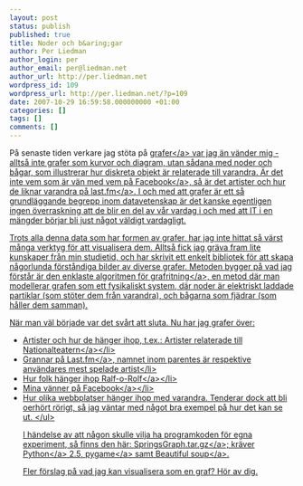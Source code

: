 ```yaml
---
layout: post
status: publish
published: true
title: Noder och b&aring;gar
author: Per Liedman
author_login: per
author_email: per@liedman.net
author_url: http://per.liedman.net
wordpress_id: 109
wordpress_url: http://per.liedman.net/?p=109
date: 2007-10-29 16:59:58.000000000 +01:00
categories: []
tags: []
comments: []
---
```

P&aring; senaste tiden verkare jag st&ouml;ta p&aring; <a href="http:&#47;&#47;en.wikipedia.org&#47;wiki&#47;Graph_%28mathematics%29">grafer<&#47;a> var jag &auml;n v&auml;nder mig - allts&aring; inte grafer som kurvor och diagram, utan s&aring;dana med noder och b&aring;gar, som illustrerar hur diskreta objekt &auml;r relaterade till varandra. &Auml;r det inte vem som &auml;r v&auml;n med vem p&aring; <a href="http:&#47;&#47;www.facebook.com">Facebook<&#47;a>, s&aring; &auml;r det artister och hur de liknar varandra p&aring; <a href="http:&#47;&#47;www.last.fm">last.fm<&#47;a>. I och med att grafer &auml;r ett s&aring; grundl&auml;ggande begrepp inom datavetenskap &auml;r det kanske egentligen ingen &ouml;verraskning att de blir en del av v&aring;r vardag i och med att IT i en m&auml;ngder b&ouml;rjar bli just n&aring;got v&auml;ldigt vardagligt.

Trots alla denna data som har formen av grafer, har jag inte hittat s&aring; v&auml;rst m&aring;nga verktyg f&ouml;r att visualisera dem. Allts&aring; fick jag gr&auml;va fram lite kunskaper fr&aring;n min studietid, och har skrivit ett enkelt bibliotek f&ouml;r att skapa n&aring;gorlunda f&ouml;rst&aring;ndiga bilder av diverse grafer. Metoden bygger p&aring; vad jag f&ouml;rst&aring;r &auml;r den enklaste algoritmen f&ouml;r <a href="http:&#47;&#47;en.wikipedia.org&#47;wiki&#47;Graph_drawing">grafritning<&#47;a>, en metod d&auml;r man modellerar grafen som ett fysikaliskt system, d&auml;r noder &auml;r elektriskt laddade partiklar (som st&ouml;ter dem fr&aring;n varandra), och b&aring;garna som fj&auml;drar (som h&aring;ller dem samman).

N&auml;r man v&auml;l b&ouml;rjade var det sv&aring;rt att sluta. Nu har jag grafer &ouml;ver:
<ul>
<li>Artister och hur de h&auml;nger ihop, t.ex.: <a href='http:&#47;&#47;per.liedman.net&#47;wp-content&#47;uploads&#47;2007&#47;10&#47;graph-lastfm-similarartists-nationalteatern.png' title='Artister relaterade till Nationalteatern'>Artister relaterade till Nationalteatern<&#47;a><&#47;li>
<li><a href='http:&#47;&#47;per.liedman.net&#47;wp-content&#47;uploads&#47;2007&#47;10&#47;graph-lastfm-neighbours-liedman.png' title='Grannar p&aring; Last.fm'>Grannar p&aring; Last.fm<&#47;a>, namnet inom parentes &auml;r respektive anv&auml;ndares mest spelade artist<&#47;li>
<li><a href='http:&#47;&#47;per.liedman.net&#47;wp-content&#47;uploads&#47;2007&#47;10&#47;graph-ror-2007.png' title='Hur folk h&auml;nger ihop RoR'>Hur folk h&auml;nger ihop Ralf-o-Rolf<&#47;a><&#47;li>
<li><a href='http:&#47;&#47;per.liedman.net&#47;wp-content&#47;uploads&#47;2007&#47;10&#47;graph-fb-friends-liedman.png' title='Mina v&auml;nner p&aring; Facebook'>Mina v&auml;nner p&aring; Facebook<&#47;a><&#47;li>
<li>Hur olika webbplatser h&auml;nger ihop med varandra. Tenderar dock att bli oerh&ouml;rt r&ouml;rigt, s&aring; jag v&auml;ntar med n&aring;got bra exempel p&aring; hur det kan se ut.
<&#47;ul>

I h&auml;ndelse av att n&aring;gon skulle vilja ha programkoden f&ouml;r egna experiment, s&aring; finns den h&auml;r: <a href='http:&#47;&#47;per.liedman.net&#47;wp-content&#47;uploads&#47;2007&#47;10&#47;springsgraphtar.gz' title='K&auml;llkod f&ouml;r grafritning'>SpringsGraph.tar.gz<&#47;a>; kr&auml;ver <a href="http:&#47;&#47;www.python.org">Python<&#47;a> 2.5, <a href="http:&#47;&#47;www.pygame.org&#47;">pygame<&#47;a> samt <a href="http:&#47;&#47;www.crummy.com&#47;software&#47;BeautifulSoup&#47;">Beautiful soup<&#47;a>.

Fler f&ouml;rslag p&aring; vad jag kan visualisera som en graf? H&ouml;r av dig.
